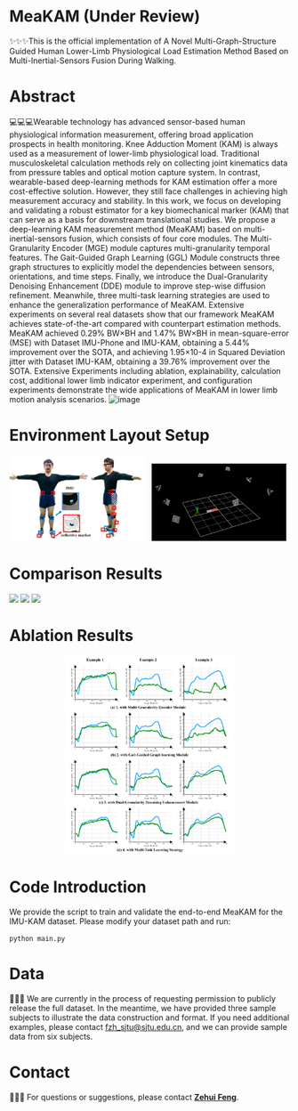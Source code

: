 # MeaKAM (Under Review)
✨✨✨This is the official implementation of A Novel Multi-Graph-Structure Guided Human Lower-Limb Physiological Load Estimation Method Based on Multi-Inertial-Sensors Fusion During Walking.

# Abstract
💻💻💻Wearable technology has advanced sensor-based human physiological information measurement, offering broad application prospects in health monitoring. Knee Adduction Moment (KAM) is always used as a measurement of lower-limb physiological load. Traditional musculoskeletal calculation methods  rely on collecting joint kinematics data from pressure tables and optical motion capture system. In contrast, wearable-based deep-learning methods for KAM estimation offer a more cost-effective solution. However, they still face challenges in achieving high measurement accuracy and stability. In this work, we focus on developing and validating a robust estimator for a key biomechanical marker (KAM) that can serve as a basis for downstream translational studies. We propose a deep-learning KAM measurement method (MeaKAM) based on multi-inertial-sensors fusion, which consists of four core modules. The Multi-Granularity Encoder (MGE) module captures multi-granularity temporal features. The Gait-Guided Graph Learning (GGL) Module constructs three graph structures to explicitly model the dependencies between sensors, orientations, and time steps. Finally, we introduce the Dual-Granularity Denoising Enhancement (DDE) module to improve step-wise diffusion refinement. Meanwhile, three multi-task learning strategies are used to enhance the generalization performance of MeaKAM. Extensive experiments on several real datasets show that our framework MeaKAM achieves state-of-the-art compared with counterpart estimation methods. MeaKAM achieved 0.29% BW×BH and 1.47% BW×BH in mean-square-error (MSE) with Dataset IMU-Phone and IMU-KAM, obtaining a 5.44% improvement over the SOTA, and achieving 1.95×10-4 in Squared Deviation jitter with Dataset IMU-KAM, obtaining a 39.76% improvement over the SOTA. Extensive Experiments including ablation, explainability,  calculation cost, additional lower limb indicator experiment, and configuration experiments demonstrate the wide applications of MeaKAM in lower limb motion analysis scenarios.
![image](docs/pipeline.png)
# Environment Layout Setup
<img src="docs/layout.png" width="48%" style="margin-right:2%">
<img src="docs/environment.png" width="48%">

# Comparison Results
<img src="docs/Performance_1.png" width="32%">
<img src="docs/Performance_2.png" width="32%">
<img src="docs/Performance_3.png" width="32%">

# Ablation Results
<img src="docs/Ablation.png" width="60%" style="margin-left:20%">

# Code Introduction
We provide the script to train and validate the end-to-end MeaKAM for the IMU-KAM dataset. Please modify your dataset path and run:
```
python main.py
```

# Data
🚀🚀🚀 We are currently in the process of requesting permission to publicly release the full dataset. In the meantime, we have provided three sample subjects to illustrate the data construction and format. If you need additional examples, please contact fzh_sjtu@sjtu.edu.cn, and we can provide sample data from six subjects.


# Contact
📩📩📩 For questions or suggestions, please contact [**Zehui Feng**](mailto:fzh_sjtu@sjtu.edu.cn).
